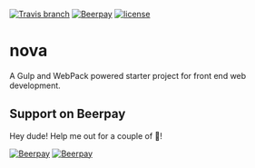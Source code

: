[![Travis branch](https://img.shields.io/travis/SiriusBits/nova/develop.svg?style=flat-square)](https://travis-ci.org/SiriusBits/nova.svg?branch=develop)
[![Beerpay](https://beerpay.io/SiriusBits/nova/badge.svg?style=flat-square)](https://beerpay.io/SiriusBits/nova)
[![license](https://img.shields.io/github/license/mashape/apistatus.svg?style=flat-square)](https://github.com/SiriusBits/nova/blob/develop/LICENSE)
# nova
A Gulp and WebPack powered starter project for front end web development.

## Support on Beerpay
Hey dude! Help me out for a couple of :beers:!

[![Beerpay](https://beerpay.io/SiriusBits/nova/badge.svg?style=beer-square)](https://beerpay.io/SiriusBits/nova)  [![Beerpay](https://beerpay.io/SiriusBits/nova/make-wish.svg?style=flat-square)](https://beerpay.io/SiriusBits/nova?focus=wish)
